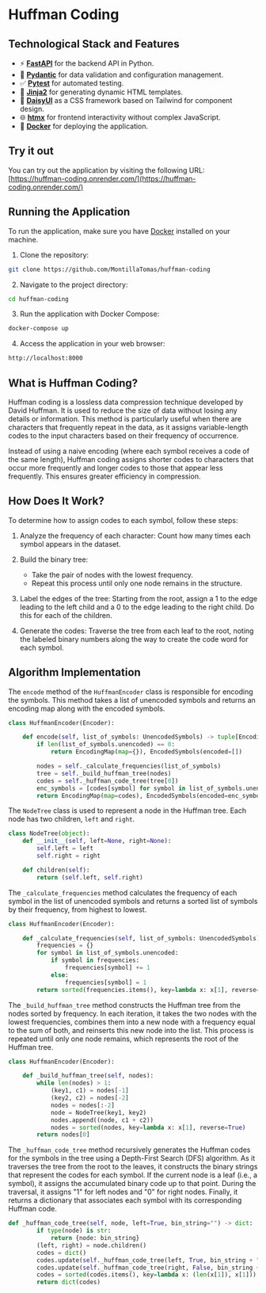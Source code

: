 # Huffman Coding

## Technological Stack and Features

- ⚡ [**FastAPI**](https://fastapi.tiangolo.com) for the backend API in Python.
- 🧰 [**Pydantic**](https://docs.pydantic.dev) for data validation and configuration management.
- ✅ [**Pytest**](https://pytest.org) for automated testing.
- 📝 [**Jinja2**](https://jinja.palletsprojects.com) for generating dynamic HTML templates.
- 🎨 [**DaisyUI**](https://daisyui.com) as a CSS framework based on Tailwind for component design.
- 🌐 [**htmx**](https://htmx.org) for frontend interactivity without complex JavaScript.
- 🐋 [**Docker**](https://www.docker.com) for deploying the application.

## Try it out

You can try out the application by visiting the following URL: [https://huffman-coding.onrender.com/](https://huffman-coding.onrender.com/)

## Running the Application

To run the application, make sure you have [Docker](https://www.docker.com) installed on your machine.

1. Clone the repository:

```bash
git clone https://github.com/MontillaTomas/huffman-coding
```

2. Navigate to the project directory:

```bash
cd huffman-coding
```

3. Run the application with Docker Compose:

```bash
docker-compose up
```

4. Access the application in your web browser:

```bash
http://localhost:8000
```

## What is Huffman Coding?

Huffman coding is a lossless data compression technique developed by David Huffman. It is used to reduce the size of data without losing any details or information. This method is particularly useful when there are characters that frequently repeat in the data, as it assigns variable-length codes to the input characters based on their frequency of occurrence.

Instead of using a naive encoding (where each symbol receives a code of the same length), Huffman coding assigns shorter codes to characters that occur more frequently and longer codes to those that appear less frequently. This ensures greater efficiency in compression.

## How Does It Work?

To determine how to assign codes to each symbol, follow these steps:

1. Analyze the frequency of each character: Count how many times each symbol appears in the dataset.

2. Build the binary tree:
    * Take the pair of nodes with the lowest frequency.
    * Repeat this process until only one node remains in the structure.

3. Label the edges of the tree: Starting from the root, assign a 1 to the edge leading to the left child and a 0 to the edge leading to the right child. Do this for each of the children.

4. Generate the codes: Traverse the tree from each leaf to the root, noting the labeled binary numbers along the way to create the code word for each symbol.

## Algorithm Implementation

The `encode` method of the `HuffmanEncoder` class is responsible for encoding the symbols. This method takes a list of unencoded symbols and returns an encoding map along with the encoded symbols.

```python
class HuffmanEncoder(Encoder):

    def encode(self, list_of_symbols: UnencodedSymbols) -> tuple[EncodingMap, EncodedSymbols]:
        if len(list_of_symbols.unencoded) == 0:
            return EncodingMap(map={}), EncodedSymbols(encoded=[])

        nodes = self._calculate_frequencies(list_of_symbols)
        tree = self._build_huffman_tree(nodes)
        codes = self._huffman_code_tree(tree[0])
        enc_symbols = [codes[symbol] for symbol in list_of_symbols.unencoded]
        return EncodingMap(map=codes), EncodedSymbols(encoded=enc_symbols)

```
The `NodeTree` class is used to represent a node in the Huffman tree. Each node has two children, `left` and `right`.

```python
class NodeTree(object):
    def __init__(self, left=None, right=None):
        self.left = left
        self.right = right

    def children(self):
        return (self.left, self.right)
```

The `_calculate_frequencies` method calculates the frequency of each symbol in the list of unencoded symbols and returns a sorted list of symbols by their frequency, from highest to lowest.

```python
class HuffmanEncoder(Encoder):

    def _calculate_frequencies(self, list_of_symbols: UnencodedSymbols):
        frequencies = {}
        for symbol in list_of_symbols.unencoded:
            if symbol in frequencies:
                frequencies[symbol] += 1
            else:
                frequencies[symbol] = 1
        return sorted(frequencies.items(), key=lambda x: x[1], reverse=True)

```

The `_build_huffman_tree` method constructs the Huffman tree from the nodes sorted by frequency. In each iteration, it takes the two nodes with the lowest frequencies, combines them into a new node with a frequency equal to the sum of both, and reinserts this new node into the list. This process is repeated until only one node remains, which represents the root of the Huffman tree.

```python
class HuffmanEncoder(Encoder):

    def _build_huffman_tree(self, nodes):
        while len(nodes) > 1:
            (key1, c1) = nodes[-1]
            (key2, c2) = nodes[-2]
            nodes = nodes[:-2]
            node = NodeTree(key1, key2)
            nodes.append((node, c1 + c2))
            nodes = sorted(nodes, key=lambda x: x[1], reverse=True)
        return nodes[0]
```

The `_huffman_code_tree` method recursively generates the Huffman codes for the symbols in the tree using a Depth-First Search (DFS) algorithm. As it traverses the tree from the root to the leaves, it constructs the binary strings that represent the codes for each symbol. If the current node is a leaf (i.e., a symbol), it assigns the accumulated binary code up to that point. During the traversal, it assigns "1" for left nodes and "0" for right nodes. Finally, it returns a dictionary that associates each symbol with its corresponding Huffman code.

```python
def _huffman_code_tree(self, node, left=True, bin_string="") -> dict:
        if type(node) is str:
            return {node: bin_string}
        (left, right) = node.children()
        codes = dict()
        codes.update(self._huffman_code_tree(left, True, bin_string + "1"))
        codes.update(self._huffman_code_tree(right, False, bin_string + "0"))
        codes = sorted(codes.items(), key=lambda x: (len(x[1]), x[1]))
        return dict(codes)
```